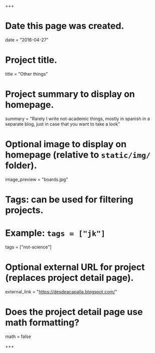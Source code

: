 +++
# Date this page was created.
date = "2016-04-27"

# Project title.
title = "Other things"

# Project summary to display on homepage.
summary = "Rarely I write not-academic things, mostly in spanish in a separate blog, just in case that you want to take a look"

# Optional image to display on homepage (relative to `static/img/` folder).
image_preview = "boards.jpg"

# Tags: can be used for filtering projects.
# Example: `tags = ["jk"]`
tags = ["not-science"]

# Optional external URL for project (replaces project detail page).
external_link = "https://desdeacapalla.blogspot.com/"

# Does the project detail page use math formatting?
math = false

+++

